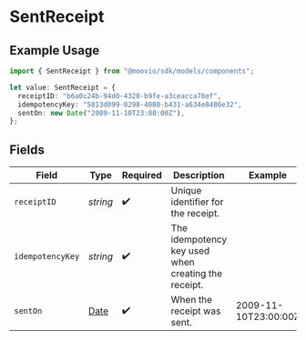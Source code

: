 # SentReceipt

## Example Usage

```typescript
import { SentReceipt } from "@moovio/sdk/models/components";

let value: SentReceipt = {
  receiptID: "b6a0c24b-94d0-4320-b9fe-a3ceacca78ef",
  idempotencyKey: "5813d099-0298-4080-b431-a634e8486e32",
  sentOn: new Date("2009-11-10T23:00:00Z"),
};
```

## Fields

| Field                                                                                         | Type                                                                                          | Required                                                                                      | Description                                                                                   | Example                                                                                       |
| --------------------------------------------------------------------------------------------- | --------------------------------------------------------------------------------------------- | --------------------------------------------------------------------------------------------- | --------------------------------------------------------------------------------------------- | --------------------------------------------------------------------------------------------- |
| `receiptID`                                                                                   | *string*                                                                                      | :heavy_check_mark:                                                                            | Unique identifier for the receipt.                                                            |                                                                                               |
| `idempotencyKey`                                                                              | *string*                                                                                      | :heavy_check_mark:                                                                            | The idempotency key used when creating the receipt.                                           |                                                                                               |
| `sentOn`                                                                                      | [Date](https://developer.mozilla.org/en-US/docs/Web/JavaScript/Reference/Global_Objects/Date) | :heavy_check_mark:                                                                            | When the receipt was sent.                                                                    | 2009-11-10T23:00:00Z                                                                          |
